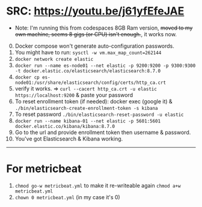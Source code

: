 # SRC: https://youtu.be/j61yfEfeJAE
* Note: I'm running this from codespaces 8GB Ram version, ~~moved to my own machine, seems 8 gigs (or CPU) isn't enough.~~, it works now.
0. Docker compose won't generate auto-configuration passwords.
1. You might have to run: `sysctl -w vm.max_map_count=262144`
2. `docker network create elastic`
3. `docker run --name es-node01 --net elastic -p 9200:9200 -p 9300:9300 -t docker.elastic.co/elasticsearch/elasticsearch:8.7.0`
4. `docker cp es-node01:/usr/share/elasticsearch/config/certs/http_ca.crt`
5. verify it works. => `curl --cacert http_ca.crt -u elastic https://localhost:9200` & paste your password
6. To reset enrollment token (if needed): docker exec (google it) & `./bin/elasticsearch-create-enrollment-token -s kibana`
7. To reset password `./bin/elasticsearch-reset-password -u elastic`
7. `docker run --name kibana-01 --net elastic -p 5601:5601 docker.elastic.co/kibana/kibana:8.7.0`
8. Go to the url and provide enrollment token then username & password.
9. You've got Elasticsearch & Kibana working.
---
# For metricbeat
1. `chmod go-w metricbeat.yml` to make it re-writeable again `chmod a+w metricbeat.yml`
2. `chown 0 metricbeat.yml` (in my case it's 0)
